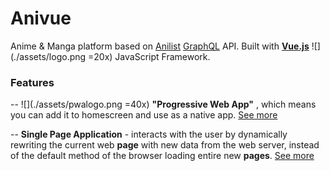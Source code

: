 # Anivue

Anime & Manga platform based on [Anilist](https://anilist.co/) [GraphQL](https://graphql.org/) API.
Built with **[Vue.js](https://vuejs.org/)** ![](./assets/logo.png =20x) JavaScript Framework.

### Features

-- ![](./assets/pwalogo.png =40x) **"Progressive Web App"** , which means you can add it to homescreen and use as a native app. [See more](https://en.wikipedia.org/wiki/Progressive_web_application)

-- **Single Page Application** - interacts with the user by dynamically rewriting the current web **page** with new data from the web server, instead of the default method of the browser loading entire new **pages**. [See more](https://en.wikipedia.org/wiki/Single-page_application)
